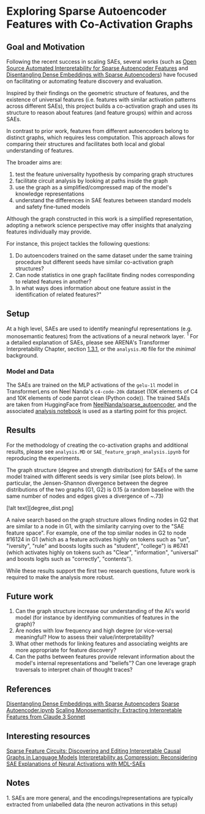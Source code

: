 # Exploring Sparse Autoencoder Features with Co-Activation Graphs

## Goal and Motivation

Following the recent success in scaling SAEs, several works (such as [Open Source Automated Interpretability for Sparse Autoencoder Features](https://blog.eleuther.ai/autointerp/) and [Disentangling Dense Embeddings with Sparse Autoencoders](https://arxiv.org/html/2408.00657v1#S4)) have focused on facilitating or automating feature discovery and evaluation.

Inspired by their findings on the geometric structure of features, and the existence of universal features (i.e. features with similar activation patterns across different SAEs), this project builds a co-activation graph and uses its structure to reason about features (and feature groups) within and across SAEs.

In contrast to prior work, features from different autoencoders belong to distinct graphs, which requires less computation. This approach allows for comparing their structures and facilitates both local and global understanding of features.

The broader aims are:
1. test the feature universality hypothesis by comparing graph structures 
2. facilitate circuit analysis by looking at paths inside the graph
3. use the graph as a simplified/compressed map of the model's knowledge representations 
4. understand the differences in SAE features between standard models and safety fine-tuned models

Although the graph constructed in this work is a simplified representation, adopting a network science perspective may offer insights that analyzing features individually may provide.

For instance, this project tackles the following questions: 
1. Do autoencoders trained on the same dataset under the same training procedure but different seeds have similar co-activation graph structures?
2. Can node statistics in one graph facilitate finding nodes corresponding to related features in another?
3. In what ways does information about one feature assist in the identification of related features?"


## Setup

At a high level, SAEs are used to identify meaningful representations (e.g. monosemantic features) from the activations of a neural network layer. $^1$ For a detailed explanation of SAEs, please see ARENA's Transformer Interpretability Chapter, section [1.3.1](https://arena3-chapter1-transformer-interp.streamlit.app/[1.3.1]_Superposition_&_SAEs), or the `analysis.MD` file for the *minimal* background. 

### Model and Data

The SAEs are trained on the MLP activations of the `gelu-1l` model in TransformerLens on Neel Nanda's `c4-code-20k` dataset (10K elements of C4 and 10K elements of code parrot clean (Python code)).
The trained SAEs are taken from HuggingFace from [NeelNanda/sparse_autoencoder](https://huggingface.co/NeelNanda/sparse_autoencoder), and the associated [analysis notebook](https://colab.research.google.com/drive/1u8larhpxy8w4mMsJiSBddNOzFGj7_RTn?usp=sharing) is used as a starting point for this project.

## Results

For the methodology of creating the co-activation graphs and additional results, please see `analysis.MD` or `SAE_feature_graph_analysis.ipynb` for reproducing the experiments.

The graph structure (degree and strength distribution) for SAEs of the same model trained with different seeds is very similar (see plots below). In particular, the Jensen-Shannon divergence between the degree distributions of the two graphs (G1, G2) is 0.15 (a random baseline with the same number of nodes and edges gives a divergence of ~.73)

[!alt text][degree_dist.png]

A naive search based on the graph structure allows finding nodes in G2 that are similar to a node in G1, with the similarity carrying over to the "SAE feature space". For example, one of the top similar nodes in G2 to node #16124 in G1 (which as a feature activates highly on tokens such as "un", "iversity", "rule" and boosts logits such as "student", "college") is #6741 (which activates highly on tokens such as "Clear", "information", "universal" and boosts logits such as "correctly", "contents"). 

While these results support the first two research questions, future work is required to make the analysis more robust.


## Future work
1. Can the graph structure increase our understanding of the AI's world model (for instance by identifying communities of features in the graph)?
2. Are nodes with low frequency and high degree (or vice-versa) meaningful? How to assess their value/interpretability?
3. What other methods for linking features and associating weights are more appropriate for feature discovery?
4. Can the paths between features provide relevant information about the model's internal
representations and "beliefs"? Can one leverage graph traversals to interpret chain of thought traces?

## References
[Disentangling Dense Embeddings with Sparse Autoencoders](https://arxiv.org/html/2408.00657v1#S4)
[Sparse Autoencoder.ipynb](https://colab.research.google.com/drive/1u8larhpxy8w4mMsJiSBddNOzFGj7_RTn?usp=sharing)
[Scaling Monosemanticity: Extracting Interpretable Features from Claude 3 Sonnet](https://transformer-circuits.pub/2024/scaling-monosemanticity/)



## Interesting resources
[Sparse Feature Circuits: Discovering and Editing Interpretable Causal Graphs in Language Models](https://arxiv.org/html/2403.19647v1)
[Interpretability as Compression: Reconsidering SAE Explanations of Neural Activations with MDL-SAEs](https://www.lesswrong.com/posts/G2oyFQFTE5eGEas6m/interpretability-as-compression-reconsidering-sae)

## Notes

$1.$ SAEs are more general, and the encodings/representations are typically extracted from unlabelled data (the neuron activations in this setup)
